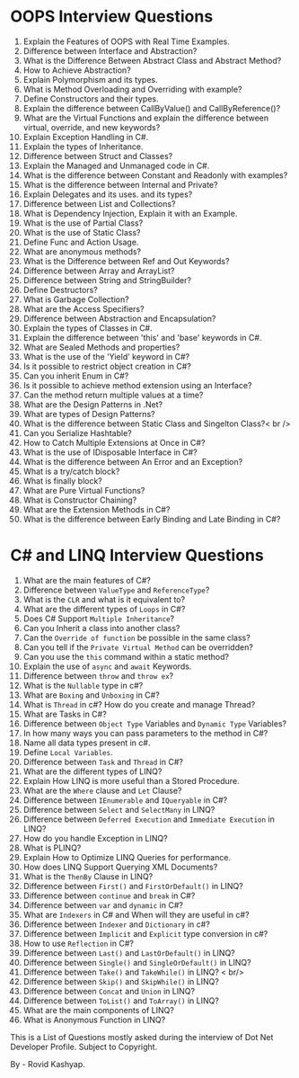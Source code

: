 # OOPS Interview Questions

1. Explain the Features of OOPS with Real Time Examples. <br />
2. Difference between Interface and Abstraction? <br />
3. What is the Difference Between Abstract Class and Abstract Method? <br />
4. How to Achieve Abstraction? <br />
5. Explain Polymorphism and its types. <br />
6. What is Method Overloading and Overriding with example? <br />
7. Define Constructors and their types. <br />
8. Explain the difference between CallByValue() and CallByReference()? <br />
9. What are the Virtual Functions and explain the difference between virtual, override, and new keywords? <br />
10. Explain Exception Handling in C#. <br />
11. Explain the types of Inheritance. <br />
12. Difference between Struct and Classes? <br />
13. Explain the Managed and Unmanaged code in C#. <br />
14. What is the difference between Constant and Readonly with examples? <br />
15. What is the difference between Internal and Private? <br />
16. Explain Delegates and its uses. and its types? <br />
17. Difference between List and Collections? <br />
18. What is Dependency Injection, Explain it with an Example. <br />
19. What is the use of Partial Class? <br />
20. What is the use of Static Class? <br />
21. Define Func and Action Usage. <br />
22. What are anonymous methods? <br />
23. What is the Difference between Ref and Out Keywords? <br />
24. Difference between Array and ArrayList? <br />
25. Difference between String and StringBuilder? <br />
26. Define Destructors? <br />
27. What is Garbage Collection? <br />
28. What are the Access Specifiers? <br />
29. Difference between Abstraction and Encapsulation? <br />
30. Explain the types of Classes in C#. <br />
31. Explain the difference between 'this' and 'base' keywords in C#. <br />
32. What are Sealed Methods and properties? <br />
33. What is the use of the 'Yield' keyword in C#? <br />
34. Is it possible to restrict object creation in C#? <br />
35. Can you inherit Enum in C#? <br />
36. Is it possible to achieve method extension using an Interface? <br />
37. Can the method return multiple values at a time? <br />
38. What are the Design Patterns in .Net? <br />
39. What are types of Design Patterns? <br />
40. What is the difference between Static Class and Singelton Class?< br />
41. Can you Serialize Hashtable? <br />
42. How to Catch Multiple Extensions at Once in C#? <br />
43. What is the use of IDisposable Interface in C#? <br />
44. What is the difference between An Error and an Exception? <br />
45. What is a try/catch block? <br />
46. What is finally block? <br />
47. What are Pure Virtual Functions? <br />
48. What is Constructor Chaining? <br />
49. What are the Extension Methods in C#? <br />
50. What is the difference between Early Binding and Late Binding in C#? <br />

# C# and LINQ Interview Questions

1. What are the main features of C#? <br />
2. Difference between `ValueType` and `ReferenceType`? <br />
3. What is the `CLR` and what is it equivalent to? <br />
4. What are the different types of `Loops` in C#? <br />
5. Does C# Support `Multiple Inheritance`? <br />
6. Can you Inherit a class into another class? <br />
7. Can the `Override of function` be possible in the same class? <br />
8. Can you tell if the `Private Virtual Method` can be overridden? <br />
9. Can you use the `this` command within a static method? <br />
10. Explain the use of `async` and `await` Keywords. <br />
11. Difference between `throw` and `throw ex`? <br />
12. What is the `Nullable` type in c#? <br />
13. What are `Boxing` and `Unboxing` in C#? <br />
14. What is `Thread` in c#? How do you create and manage Thread? <br />
15. What are Tasks in C#? <br />
16. Difference between `Object Type` Variables and `Dynamic Type` Variables? <br />
17. In how many ways you can pass parameters to the method in C#? <br />
18. Name all data types present in c#. <br />
19. Define `Local Variables`. <br />
20. Difference between `Task` and `Thread` in C#? <br />
21. What are the different types of LINQ? <br />
22. Explain How LINQ is more useful than a Stored Procedure. <br />
23. What are the `Where` clause and `Let` Clause? <br />
24. Difference between `IEnumerable` and `IQueryable` in C#? <br />
25. Difference between `Select` and `SelectMany` in LINQ? <br />
26. Difference between `Deferred Execution` and `Immediate Execution` in LINQ? <br />
27. How do you handle Exception in LINQ? <br />
28. What is PLINQ? <br />
29. Explain How to Optimize LINQ Queries for performance. <br />
30. How does LINQ Support Querying XML Documents? <br />
31. What is the `ThenBy` Clause in LINQ? <br />
32. Difference between `First()` and `FirstOrDefault()` in LINQ? <br />
33. Difference between `continue` and `break` in C#? <br />
34. Difference between `var` and `dynamic` in C#? <br />
35. What are `Indexers` in C# and When will they are useful in c#? <br />
36. Difference between `Indexer` and `Dictionary` in c#? <br />
37. Difference between `Implicit` and `Explicit` type conversion in c#? <br />
38. How to use `Reflection` in C#? <br />
39. Difference between `Last()` and `LastOrDefault()` in LINQ? <br />
40. Difference between `Single()` and `SingleOrDefault()` in LINQ? <br />
41. Difference between `Take()` and `TakeWhile()` in LINQ? < br/>
42. Difference between `Skip()` and `SkipWhile()` in LINQ? <br />
43. Difference between `Concat` and `Union` in LINQ? <br />
44. Difference between `ToList()` and `ToArray()` in LINQ? <br />
45. What are the main components of LINQ? <br />
46. What is Anonymous Function in LINQ? <br />

This is a List of Questions mostly asked during the interview of Dot Net Developer Profile.
Subject to Copyright.

By - Rovid Kashyap.
